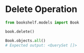 # Delete Operation

```python
from bookshelf.models import Book

book.delete()

Book.objects.all()
# Expected output: <QuerySet []>
